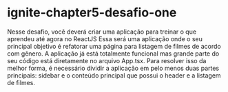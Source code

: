 # ignite-chapter5-desafio-one
Nesse desafio, você deverá criar uma aplicação para treinar o que aprendeu até agora no ReactJS  Essa será uma aplicação onde o seu principal objetivo é refatorar uma página para listagem de filmes de acordo com gênero.  A aplicação já está totalmente funcional mas grande parte do seu código está diretamente no arquivo App.tsx. Para resolver isso da melhor forma, é necessário dividir a aplicação em pelo menos duas partes principais: sidebar e o conteúdo principal que possui o header e a listagem de filmes.
